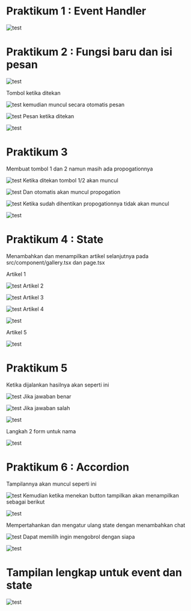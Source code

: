 # Praktikum 1 : Event Handler

![test](/04-event-dan-state/src/1.png)

# Praktikum 2 : Fungsi baru dan isi pesan

![test](/04-event-dan-state/src/2.png)

Tombol ketika ditekan

![test](/04-event-dan-state/src/3.png)
kemudian muncul secara otomatis pesan

![test](/04-event-dan-state/src/4.png)
Pesan ketika ditekan

![test](/04-event-dan-state/src/5.png)

# Praktikum 3 
Membuat tombol 1 dan 2 namun masih ada propogationnya

![test](/04-event-dan-state/src/6.png)
Ketika ditekan tombol 1/2 akan muncul

![test](/04-event-dan-state/src/7.png)
Dan otomatis akan muncul propogation

![test](/04-event-dan-state/src/8.png)
Ketika sudah dihentikan propogationnya tidak akan muncul 

![test](/04-event-dan-state/src/9.png)

# Praktikum 4 : State
Menambahkan dan menampilkan artikel selanjutnya pada src/component/gallery.tsx dan page.tsx

Artikel 1

![test](/04-event-dan-state/src/10.png)
Artikel 2

![test](/04-event-dan-state/src/11artikel2.png)
Artikel 3

![test](/04-event-dan-state/src/11artikel3.png)
Artikel 4

![test](/04-event-dan-state/src/11artikel4.png)

Artikel 5

![test](/04-event-dan-state/src/11artikel5.png)

# Praktikum 5
Ketika dijalankan hasilnya akan seperti ini

![test](/04-event-dan-state/src/tebak1.png)
Jika jawaban benar
 
![test](/04-event-dan-state/src/tebak2.png)
Jika jawaban salah

![test](/04-event-dan-state/src/tebak1.png)

Langkah 2 form untuk nama

![test](/04-event-dan-state/src/nama.png)

# Praktikum 6 : Accordion
Tampilannya akan muncul seperti ini

![test](/04-event-dan-state/src/acordion1.png)
Kemudian ketika menekan button tampilkan akan menampilkan sebagai berikut

![test](/04-event-dan-state/src/acordion2.png)

Mempertahankan dan mengatur ulang state dengan menambahkan chat

![test](/04-event-dan-state/src/chat1.png)
Dapat memilih ingin mengobrol dengan siapa 

![test](/04-event-dan-state/src/chat2.png)

# Tampilan lengkap untuk event dan state

![test](/04-event-dan-state/src/hasil.png)